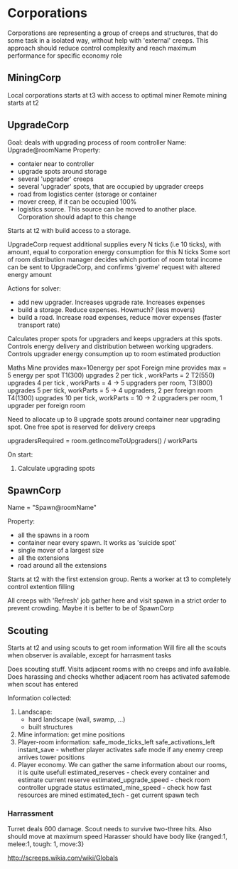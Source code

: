 # Corporations #

Corporations are representing a group of creeps and structures, that do some task in a isolated way, without help with 'external' creeps. This approach should reduce control complexity and reach maximum performance for specific economy role

## MiningCorp ##

Local corporations starts at t3 with access to optimal miner
Remote mining starts at t2

## UpgradeCorp ##

Goal: deals with upgrading process of room controller
Name: Upgrade@roomName
Property: 
 - contaier near to controller
 - upgrade spots around storage
 - several 'upgrader' creeps
 - several 'upgrader' spots, that are occupied by upgrader creeps
 - road from logistics center (storage or container
 - mover creep, if it can be occupied 100%
 - logistics source. This source can be moved to another place. Corporation should adapt to this change

Starts at t2 with build access to a storage.

UpgradeCorp request additional supplies every N ticks (i.e 10 ticks), with amount, equal to corporation energy consumption for this N ticks
Some sort of room distribution manager decides which portion of room total income can be sent to UpgradeCorp, and confirms 'giveme' request with altered energy amount

Actions for solver:
 - add new upgrader. Increases upgrade rate. Increases expenses
 - build a storage. Reduce expenses. Howmuch? (less movers)
 - build a road. Increase road expenses, reduce mover expenses (faster transport rate) 

 

Calculates proper spots for upgraders and keeps upgraders at this spots. Controls energy delivery and distribution between working upgraders. Controls upgrader energy consumption up to room estimated production 

Maths
Mine provides max=10energy per spot
Foreign mine provides max = 5 energy per spot
T1(300) upgrades 2 per tick , workParts = 2
T2(550) upgrades 4 per tick , workParts = 4 -> 5 upgraders per room, 
T3(800) upgrades 5 per tick, workParts = 5 -> 4 upgraders, 2 per foreign room
T4(1300) upgrades 10 per tick, workParts = 10 -> 2 upgraders per room, 1 upgrader per foreign room

Need to allocate up to 8 upgrade spots around container near upgrading spot. One free spot is reserved for delivery creeps

upgradersRequired = room.getIncomeToUpgraders() / workParts
  

On start:
1. Calculate upgrading spots


## SpawnCorp ##

Name = "Spawn@roomName"

Property: 
 - all the spawns in a room
 - container near every spawn. It works as 'suicide spot'
 - single mover of a largest size
 - all the extensions
 - road around all the extensions
 
Starts at t2 with the first extension group. Rents a worker at t3 to completely control extention filling


All creeps with 'Refresh' job gather here and visit spawn in a strict order to prevent crowding. Maybe it is better to be of SpawnCorp

## Scouting ##

Starts at t2 and using scouts to get room information
Will fire all the scouts when observer is available, except for harrasment tasks

Does scouting stuff. Visits adjacent rooms with no creeps and info available. 
Does harassing and checks whether adjacent room has activated safemode when scout has entered

Information collected:
1. Landscape:
	- hard landscape (wall, swamp, ...)
	- built structures
2. Mine information: get mine positions
3. Player-room information:
	safe_mode_ticks_left
	safe_activations_left
	instant_save - whether player activates safe mode if any enemy creep arrives
	tower positions
4. Player economy. We can gather the same information about our rooms, it is quite usefull
	estimated_reserves - check every container and estimate current reserve
	estimated_upgrade_speed - check room controller upgrade status
	estimated_mine_speed - check how fast resources are mined
	estimated_tech - get current spawn tech

### Harrassment ###

Turret deals 600 damage. Scout needs to survive two-three hits. Also should move at maximum speed
Harasser should have body like {ranged:1, melee:1, tough: 1, move:3}

http://screeps.wikia.com/wiki/Globals
